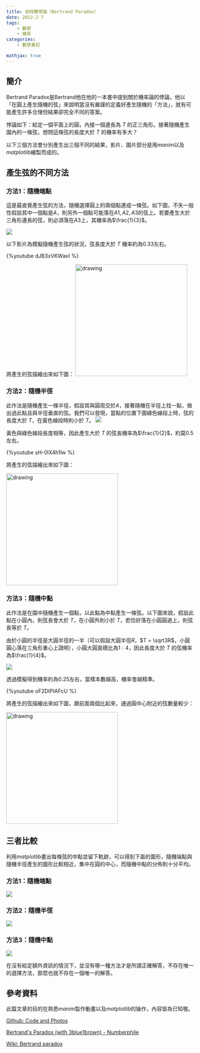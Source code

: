 ```yaml
---
title: 伯特蘭悖論（Bertrand Paradox）
date: 2022-2-7
tags: 
    - 數學
    - 機率
categories:
	- 數學筆記

mathjax: true
---
```


## 簡介

Bertrand Paradox是Bertrand他在他的一本書中提到關於機率論的悖論，他以「在圓上產生隨機的弦」來說明當沒有嚴謹的定義好產生隨機的「方法」，就有可能產生許多合理但結果卻完全不同的答案。

悖論如下：給定一個平面上的圓，內接一個邊長為 $T$ 的正三角形。接著隨機產生園內的一條弦，想問這條弦的長度大於 $T$ 的機率有多大？
<!--more-->
以下三個方法會分別產生出三個不同的結果，影片、圖片部分是用*manim*以及*matplotlib*繪製而成的。

## 產生弦的不同方法

### 方法1：隨機端點

這是最直覺產生弦的方法，隨機選擇圓上的兩個點連成一條弦。如下圖，不失一般性假設其中一個點是$A$，則另外一個點可能落在$A1,A2,A3$的弦上。若要產生大於三角形邊長的弦，則必須落在$A3$上，其機率為$\frac{1}{3}$。

![](https://i.imgur.com/VY5lu3v.png)

以下影片為模擬隨機產生弦的狀況，弦長度大於 $T$ 機率約為$0.33$左右。

{%youtube dJB3xVKWavI %}

將產生的弦描繪出來如下圖：
<img src="https://i.imgur.com/gbpWKKe.png" alt="drawing" width="300"/>

### 方法2：隨機半徑

此作法是隨機產生一條半徑，假設其與圓周交於$A$，接著隨機在半徑上找一點，做出過此點且與半徑垂直的弦。我們可以發現，當點的位置下圖綠色線段上時，弦的長度大於 $T$，在黃色線段時則小於 $T$。
![](https://i.imgur.com/RZ97qY7.png)

黃色與綠色線段長度相等，因此產生大於 $T$ 的弦長機率為$\frac{1}{2}$，約莫$0.5$左右。

{%youtube sH-0lX4h1lw %}

將產生的弦描繪出來如下圖：

<img src="https://i.imgur.com/UGawzWw.png" alt="drawing" width="300"/>

### 方法3：隨機中點

此作法是在園中隨機產生一個點，以此點為中點產生一條弦。以下圖來說，假設此點在小圓內，則弦長會大於 $T$，在小圓外則小於 $T$，若恰好落在小圓圓週上，則弦長等於 $T$。

由於小圓的半徑是大圓半徑的一半（可以假設大圓半徑$R$，$T = \sqrt3R$，小圓圓心落在三角形重心上證明），小圓大圓面積比為$1:4$，因此長度大於 $T$ 的弦機率為$\frac{1}{4}$。

![](https://i.imgur.com/fLgOuOC.png)

透過模擬得到機率約為$0.25$左右，當樣本數越高，機率會越精準。

{%youtube oF2DIPIAFcU %}

將產生的弦描繪出來如下圖，跟前面兩個比起來，通過圓中心附近的弦數量較少：

<img src="https://i.imgur.com/kOaKQCL.png" alt="drawing" width="300"/>

## 三者比較

利用*matplotlib*畫出每條弦的中點並留下軌跡，可以得到下面的圖形，隨機端點與隨機半徑產生的圖形比較相近，集中在圓的中心，而隨機中點的分佈則十分平均。

### 方法1：隨機端點

![](https://i.imgur.com/C1zPHS4.png)

### 方法2：隨機半徑

![](https://i.imgur.com/riz3ZQn.png)

### 方法3：隨機中點

![](https://i.imgur.com/5M2cLna.png)

在沒有給定額外資訊的情況下，並沒有哪一種方法才是所謂正確解答，不存在唯一的選擇方法，那麼也就不存在一個唯一的解答。

## 參考資料

此篇文章的目的在熟悉*manim*製作動畫以及*matplotlib*的操作，內容皆為已知喔。

[Github: Code and Photos](https://github.com/peienwu/cp_code/tree/main/Bertrand%20Paradox)

[Bertrand's Paradox (with 3blue1brown) - Numberphile](https://youtu.be/mZBwsm6B280)

[Wiki: Bertrand paradox](https://en.wikipedia.org/wiki/Bertrand_paradox_(probability))
